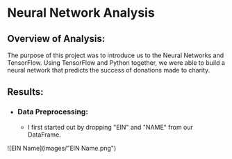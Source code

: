 # Neural Network Analysis

## Overview of Analysis:  

The purpose of this project was to introduce us to the Neural Networks and TensorFlow. Using TensorFlow and Python together, we were able to build a neural network that predicts the success of donations made to charity. 

## Results: 

- ### Data Preprocessing: 

    - I first started out by dropping "EIN" and "NAME" from our DataFrame. 

![EIN Name](images/"EIN Name.png")